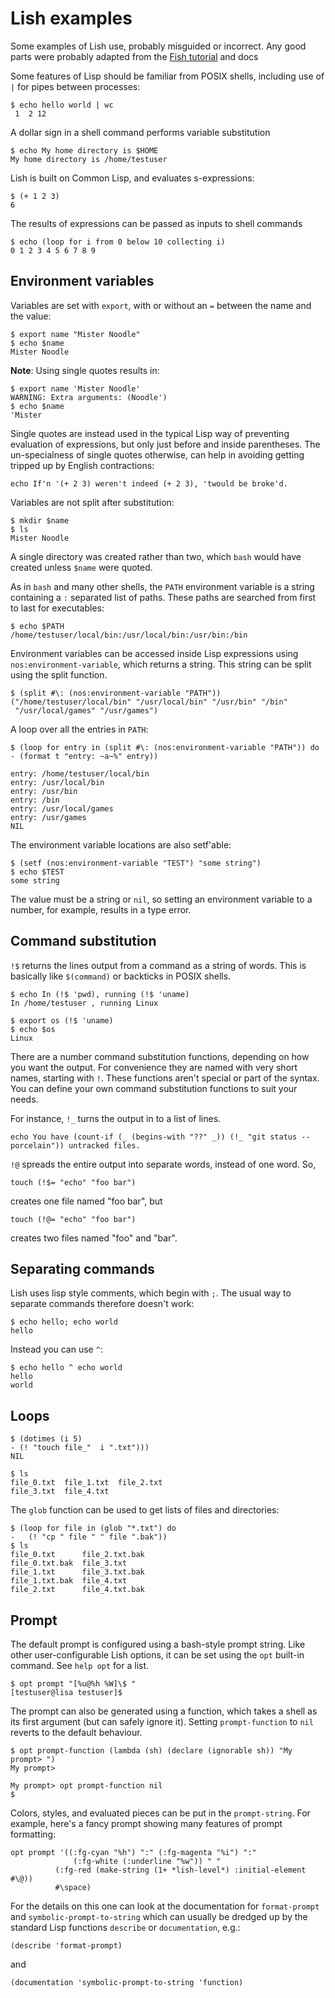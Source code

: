 Lish examples
=============

Some examples of Lish use, probably misguided or incorrect.
Any good parts were probably adapted from the [Fish tutorial](https://fishshell.com/docs/current/tutorial.html)
and docs 

Some features of Lisp should be familiar from POSIX shells, including use of
`|` for pipes between processes:
```
$ echo hello world | wc
 1  2 12
```

A dollar sign in a shell command performs variable substitution
```
$ echo My home directory is $HOME
My home directory is /home/testuser
```

Lish is built on Common Lisp, and evaluates s-expressions:
```
$ (+ 1 2 3)
6
```

The results of expressions can be passed as inputs to shell commands
```
$ echo (loop for i from 0 below 10 collecting i)
0 1 2 3 4 5 6 7 8 9
```

Environment variables
---------------------

Variables are set with `export`, with or without an `=` between the name and the value:
```
$ export name "Mister Noodle"
$ echo $name
Mister Noodle
```

**Note**: Using single quotes results in:
```
$ export name 'Mister Noodle'
WARNING: Extra arguments: (Noodle')
$ echo $name
'Mister
```

Single quotes are instead used in the typical Lisp way of preventing evaluation
of expressions, but only just before and inside parentheses. The un-specialness
of single quotes otherwise, can help in avoiding getting tripped up by English
contractions:

```
echo If'n '(+ 2 3) weren't indeed (+ 2 3), 'twould be broke'd.
```

Variables are not split after substitution:
```
$ mkdir $name
$ ls
Mister Noodle
```
A single directory was created rather than two, which `bash` would have created unless `$name` were quoted.

As in `bash` and many other shells, the `PATH` environment variable is
a string containing a `:` separated list of paths.
These paths are searched from first to last for executables:
```
$ echo $PATH
/home/testuser/local/bin:/usr/local/bin:/usr/bin:/bin
```

Environment variables can be accessed inside Lisp expressions using
`nos:environment-variable`, which returns a string. This string can be split
using the split function.

```
$ (split #\: (nos:environment-variable "PATH"))
("/home/testuser/local/bin" "/usr/local/bin" "/usr/bin" "/bin"
 "/usr/local/games" "/usr/games")
```

A loop over all the entries in `PATH`:
```
$ (loop for entry in (split #\: (nos:environment-variable "PATH")) do
- (format t "entry: ~a~%" entry))

entry: /home/testuser/local/bin
entry: /usr/local/bin
entry: /usr/bin
entry: /bin
entry: /usr/local/games
entry: /usr/games
NIL
```

The environment variable locations are also setf'able:
```
$ (setf (nos:environment-variable "TEST") "some string")
$ echo $TEST
some string
```
The value must be a string or `nil`, so setting an environment
variable to a number, for example, results in a type error.

Command substitution
--------------------
`!$` returns the lines output from a command as a string of words. This is
basically like `$(command)` or backticks in POSIX shells.

```
$ echo In (!$ 'pwd), running (!$ 'uname)
In /home/testuser , running Linux
```

```
$ export os (!$ 'uname)
$ echo $os
Linux
```

There are a number command substitution functions, depending on how you want
the output. For convenience they are named with very short names, starting with
`!`. These functions aren't special or part of the syntax. You can define your
own command substitution functions to suit your needs.

For instance, `!_` turns the output in to a list of lines.

```
echo You have (count-if (_ (begins-with "??" _)) (!_ "git status --porcelain")) untracked files.
```

`!@` spreads the entire output into separate words, instead of one word.
So,
```
touch (!$= "echo" "foo bar")
```
creates one file named "foo bar", but
```
touch (!@= "echo" "foo bar")
```
creates two files named "foo" and "bar".


Separating commands
-------------------

Lish uses lisp style comments, which begin with `;`.
The usual way to separate commands therefore doesn't work:

```
$ echo hello; echo world
hello
```
Instead you can use `^`:

```
$ echo hello ^ echo world
hello
world
```

Loops
-----

```
$ (dotimes (i 5)
- (! "touch file_"  i ".txt")))
NIL

$ ls
file_0.txt  file_1.txt  file_2.txt
file_3.txt  file_4.txt
```

The `glob` function can be used to get lists of files
and directories:

```
$ (loop for file in (glob "*.txt") do
-   (! "cp " file " " file ".bak"))
$ ls
file_0.txt      file_2.txt.bak
file_0.txt.bak  file_3.txt
file_1.txt      file_3.txt.bak
file_1.txt.bak  file_4.txt
file_2.txt      file_4.txt.bak
```

Prompt
------

The default prompt is configured using a bash-style prompt string.
Like other user-configurable Lish options, it can be set using the
`opt` built-in command. See `help opt` for a list.
```
$ opt prompt "[%u@%h %W]\$ "
[testuser@lisa testuser]$ 
```

The prompt can also be generated using a function, which takes a shell
as its first argument (but can safely ignore it). Setting
`prompt-function` to `nil` reverts to the default behaviour.
```
$ opt prompt-function (lambda (sh) (declare (ignorable sh)) "My prompt> ")
My prompt> 

My prompt> opt prompt-function nil
$ 
```

Colors, styles, and evaluated pieces can be put in the `prompt-string`.
For example, here's a fancy prompt showing many features of prompt formatting:

```
opt prompt '((:fg-cyan "%h") ":" (:fg-magenta "%i") ":"
              (:fg-white (:underline "%w")) " "
	      (:fg-red (make-string (1+ *lish-level*) :initial-element #\@))
	      #\space)
```

For the details on this one can look at the documentation for `format-prompt`
and `symbolic-prompt-to-string` which can usually be dredged up by the standard
Lisp functions `describe` or `documentation`, e.g.:

```
(describe 'format-prompt)
```
and

```
(documentation 'symbolic-prompt-to-string 'function)
```
